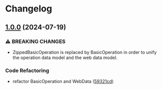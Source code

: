 # Changelog

## [1.0.0](https://github.com/cutekibry/munna-ot-core/compare/0.0.1...v1.0.0) (2024-07-19)


### ⚠ BREAKING CHANGES

* ZippedBasicOperation is replaced by BasicOperation in order to unify the operation data model and the web data model.

### Code Refactoring

* refactor BasicOperation and WebData ([59321cd](https://github.com/cutekibry/munna-ot-core/commit/59321cd23e56d7bf1b4156e18fd75bf9e9583994))

